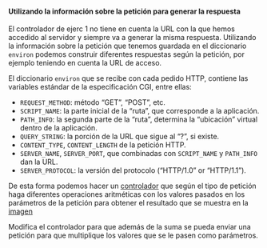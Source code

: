 ﻿#### Utilizando la información sobre la petición para generar la respuesta

El controlador de ejerc 1 no tiene en cuenta la URL con la que hemos accedido al servidor y siempre va a generar la misma respuesta. Utilizando la información sobre la petición que tenemos guardada en el diccionario  `environ`  podemos construir diferentes respuestas según la petición, por ejemplo teniendo en cuenta la URL de acceso.

El diccionario  `environ`  que se recibe con cada pedido HTTP, contiene las variables estándar de la especificación CGI, entre ellas:

-   `REQUEST_METHOD`: método “GET”, “POST”, etc.
-   `SCRIPT_NAME`: la parte inicial de la “ruta”, que corresponde a la aplicación.
-   `PATH_INFO`: la segunda parte de la “ruta”, determina la “ubicación” virtual dentro de la aplicación.
-   `QUERY_STRING`: la porción de la URL que sigue al “?”, si existe.
-   `CONTENT_TYPE`,  `CONTENT_LENGTH`  de la petición HTTP.
-   `SERVER_NAME`,  `SERVER_PORT`, que combinadas con  `SCRIPT_NAME`  y  `PATH_INFO`  dan la URL.
-   `SERVER_PROTOCOL`: la versión del protocolo (“HTTP/1.0” or “HTTP/1.1”).

De esta forma podemos hacer un [controlador](controller.py) que según el tipo de petición haga diferentes operaciones aritméticas con los valores pasados en los parámetros de la petición para obtener el resultado que se muestra en la [imagen](imgs/resultado.png)

Modifica el controlador para que además de la suma se pueda enviar una petición para que multiplique los valores que se le pasen como parámetros.

